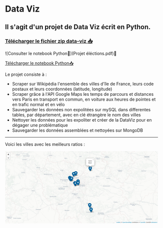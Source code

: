 # Data Viz
## Il s'agit d'un projet de Data Viz écrit en Python.
### [Télécharger le fichier zip data-viz :inbox_tray:](https://github.com/pzim-devdata/DATA-developer/releases/download/V1.0.0/data-viz.zip)

![Consulter le notebook Python:blue_book:](Projet éléctions.pdf):blue_book:

[Télécharger le notebook Python:inbox_tray:](https://github.com/pzim-devdata/DATA-developer/raw/master/data-viz/Projet%20%C3%A9l%C3%A9ctions.pdf)


Le projet consiste à :

- Scraper sur Wikipédia l'ensemble des villes d'île de France, leurs code postaux et leurs coordonnées (latitude, longitude)
- Scraper grâce à l'API Google Maps les temps de parcours et distances vers Paris en transport en commun, en voiture aux heures de pointes et en trafic normal et en vélo
- Sauvegarder les données non expolitées sur mySQL dans differentes tables, par département, avec en clé étrangère le nom des villes
- Nettoyer les données pour les expoliter et créer de la DataViz pour en dégager une problématique
- Sauvegarder les données assemblées et nettoyées sur MongoDB

----------------------------------

Voici les villes avec les meilleurs ratios :

![alt text](folium_meilleurs_villes.png)

